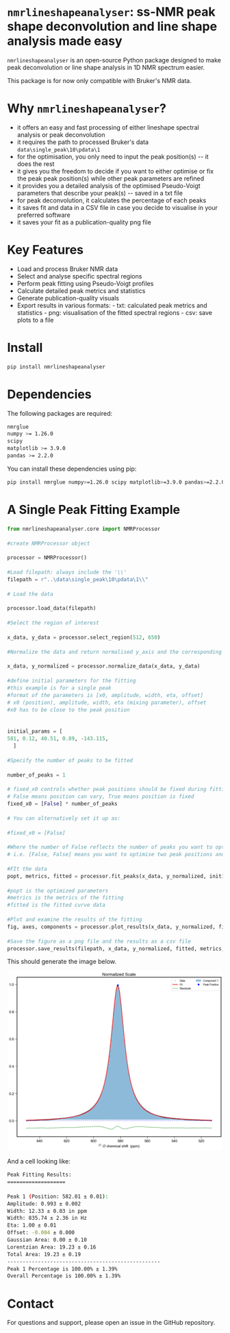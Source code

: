 # ``nmrlineshapeanalyser``: ss-NMR peak shape deconvolution and line shape analysis made easy

``nmrlineshapeanalyser`` is an open-source Python package designed to make peak deconvolution or line shape analysis in 1D NMR spectrum easier.

This package is for now only compatible with Bruker's NMR data.

# Why ``nmrlineshapeanalyser``?
  - it offers an easy and fast processing of either lineshape spectral analysis or peak deconvolution
  - it requires the path to processed Bruker's data ``data\single_peak\10\pdata\1`` 
  - for the optimisation, you only need to input the peak position(s) -- it does the rest
  - it gives you the freedom to decide if you want to either optimise or fix the peak peak position(s) while other peak parameters are refined
  - it provides you a detailed analysis of the optimised Pseudo-Voigt parameters that describe your peak(s) -- saved in a txt file
  - for peak deconvolution, it calculates the percentage of each peaks 
  - it saves fit and data in a CSV file in case you decide to visualise in your preferred software
  - it saves your fit as a publication-quality png file 

# Key Features

 - Load and process Bruker NMR data
 - Select and analyse specific spectral regions
 - Perform peak fitting using Pseudo-Voigt profiles
 - Calculate detailed peak metrics and statistics
 - Generate publication-quality visuals
 - Export results in various formats:
       - txt: calculated peak metrics and statistics
       - png: visualisation of the fitted spectral regions
       - csv: save plots to a file
  
# Install

```bash
pip install nmrlineshapeanalyser
```

# Dependencies

The following packages are required:

```bash
nmrglue 
numpy >= 1.26.0
scipy 
matplotlib >= 3.9.0
pandas >= 2.2.0
```

You can install these dependencies using pip:

```bash
pip install nmrglue numpy>=1.26.0 scipy matplotlib>=3.9.0 pandas>=2.2.0
```

# A Single Peak Fitting Example
```python
from nmrlineshapeanalyser.core import NMRProcessor

#create NMRProcessor object

processor = NMRProcessor()

#Load filepath: always include the '\\'
filepath = r"..\data\single_peak\10\pdata\1\\"

# Load the data

processor.load_data(filepath)

#Select the region of interest

x_data, y_data = processor.select_region(512, 650)

#Normalize the data and return normalised y_axis and the corresponding x_axis

x_data, y_normalized = processor.normalize_data(x_data, y_data)

#define initial parameters for the fitting
#this example is for a single peak
#format of the parameters is [x0, amplitude, width, eta, offset]
# x0 (position), amplitude, width, eta (mixing parameter), offset
#x0 has to be close to the peak position


initial_params = [
581, 0.12, 40.51, 0.89, -143.115, 
  ]

#Specify the number of peaks to be fitted

number_of_peaks = 1

# fixed_x0 controls whether peak positions should be fixed during fitting
# False means position can vary, True means position is fixed
fixed_x0 = [False] * number_of_peaks

# You can alternatively set it up as:

#fixed_x0 = [False] 

#Where the number of False reflects the number of peaks you want to optimise 
# i.e. [False, False] means you want to optimise two peak positions and so on

#FIt the data
popt, metrics, fitted = processor.fit_peaks(x_data, y_normalized, initial_params, fixed_x0)

#popt is the optimized parameters
#metrics is the metrics of the fitting
#fitted is the fitted curve data

#Plot and examine the results of the fitting
fig, axes, components = processor.plot_results(x_data, y_normalized, fitted, popt)

#Save the figure as a png file and the results as a csv file
processor.save_results(filepath, x_data, y_normalized, fitted, metrics, popt, components)
```
This should generate the image below.

![Single Peak Fit](images/pseudoVoigtPeakFit.png)

And a cell looking like:

```bash
Peak Fitting Results:
===================

Peak 1 (Position: 582.01 ± 0.01):
Amplitude: 0.993 ± 0.002
Width: 12.33 ± 0.03 in ppm
Width: 835.74 ± 2.36 in Hz
Eta: 1.00 ± 0.01
Offset: -0.004 ± 0.000
Gaussian Area: 0.00 ± 0.10
Lorentzian Area: 19.23 ± 0.16
Total Area: 19.23 ± 0.19
--------------------------------------------------
Peak 1 Percentage is 100.00% ± 1.39%
Overall Percentage is 100.00% ± 1.39%
```



# Contact

For questions and support, please open an issue in the GitHub repository.